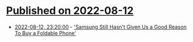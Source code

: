 # [Published on 2022-08-12](index.md)

* [2022-08-12, 23:20:00](https://mobile.slashdot.org/story/22/08/12/1926221/samsung-still-hasnt-given-us-a-good-reason-to-buy-a-foldable-phone?utm_source=rss1.0mainlinkanon&utm_medium=feed) - ['Samsung Still Hasn't Given Us a Good Reason To Buy a Foldable Phone'](https://mobile.slashdot.org/story/22/08/12/1926221/samsung-still-hasnt-given-us-a-good-reason-to-buy-a-foldable-phone?utm_source=rss1.0mainlinkanon&utm_medium=feed)
